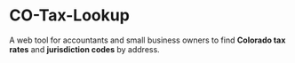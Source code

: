 # CO-Tax-Lookup
A web tool for accountants and small business owners to find **Colorado tax rates** and **jurisdiction codes** by address.
